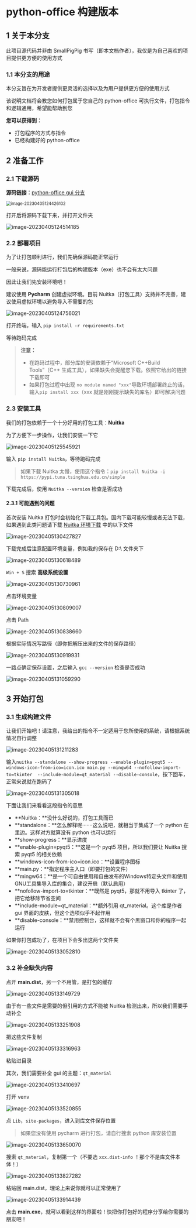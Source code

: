 # python-office 构建版本



## 1 关于本分支

此项目源代码并非由 SmallPigPig 书写（即本文档作者），我仅是为自己喜欢的项目提供更方便的使用方式

### 1.1 本分支的用途

本分支旨在为开发者提供更灵活的选择以及为用户提供更方便的使用方式

该说明文档将会教您如何打包属于您自己的 python-office 可执行文件，打包指令和逻辑通用，希望能帮助到您

**您可以获得到：**

- 打包程序的方式与指令
- 已经构建好的 python-office



## 2 准备工作

### 2.1 下载源码

**源码链接：**[python-office gui 分支](https://github.com/CoderWanFeng/python-office/tree/gui)

<img src="python-office%20%E6%9E%84%E5%BB%BA%E7%89%88%E6%9C%AC.assets/image-20230405124426102.png" alt="image-20230405124426102" style="zoom:80%;" />

打开后将源码下载下来，并打开文件夹

![image-20230405124514185](python-office%20%E6%9E%84%E5%BB%BA%E7%89%88%E6%9C%AC.assets/image-20230405124514185.png)

### 2.2 部署项目

为了让打包顺利进行，我们先确保源码能正常运行

一般来说，源码能运行打包后的构建版本（exe）也不会有太大问题

因此让我们先安装环境吧！

建议使用 **Pycharm** 创建虚拟环境。目前 Nuitka（打包工具）支持并不完善，建议使用虚拟环境以避免导入不需要的包

![image-20230405124756021](python-office%20%E6%9E%84%E5%BB%BA%E7%89%88%E6%9C%AC.assets/image-20230405124756021.png)

打开终端，输入 `pip install -r requirements.txt`

等待跑码完成

> **注意：**
>
> - 在跑码过程中，部分库的安装依赖于“Microsoft C++Build Tools”（C++ 生成工具），如果缺失会提醒您下载。依照它给出的链接下载即可
> - 如果打包过程中出现 `no module named "xxx"`导致环境部署终止的话，输入`pip install xxx`（xxx 就是刚刚提示缺失的库名）即可解决问题



### 2.3 安装工具

我们的打包依赖于一个十分好用的打包工具：**Nuitka**

为了方便下一步操作，让我们安装一下它

![image-20230405125545921](python-office%20%E6%9E%84%E5%BB%BA%E7%89%88%E6%9C%AC.assets/image-20230405125545921.png)

输入 `pip install Nuitka`，等待跑码完成

> 如果下载 Nuitka 太慢，使用这个指令：`pip install Nuitka -i https://pypi.tuna.tsinghua.edu.cn/simple`

下载完成后，使用 `Nuitka --version` 检查是否成功

#### 2.3.1  可能遇到的问题

首次安装 Nuitka 打包时会初始化下载工具包。国内下载可能较慢或者无法下载，如果遇到此类问题请下载 [Nuitka 环境下载](https://pan.baidu.com/s/1CpdGxZj2hRsU_Z0ukp6kqg&pwd=8888) 中的以下文件

![image-20230405130427827](python-office%20%E6%9E%84%E5%BB%BA%E7%89%88%E6%9C%AC.assets/image-20230405130427827.png)

下载完成后注意配置环境变量，例如我的保存在 D:\ 文件夹下

![image-20230405130618489](python-office%20%E6%9E%84%E5%BB%BA%E7%89%88%E6%9C%AC.assets/image-20230405130618489.png)

`Win + S` 搜索 **高级系统设置**

![image-20230405130730961](python-office%20%E6%9E%84%E5%BB%BA%E7%89%88%E6%9C%AC.assets/image-20230405130730961.png)

点击环境变量

![image-20230405130809007](python-office%20%E6%9E%84%E5%BB%BA%E7%89%88%E6%9C%AC.assets/image-20230405130809007.png)

点击 Path

![image-20230405130838660](python-office%20%E6%9E%84%E5%BB%BA%E7%89%88%E6%9C%AC.assets/image-20230405130838660.png)

根据实际情况写路径（即你把解压出来的文件的保存路径）

![image-20230405130919931](python-office%20%E6%9E%84%E5%BB%BA%E7%89%88%E6%9C%AC.assets/image-20230405130919931.png)

一路点确定保存设置，之后输入 `gcc --version` 检查是否成功

![image-20230405131059290](python-office%20%E6%9E%84%E5%BB%BA%E7%89%88%E6%9C%AC.assets/image-20230405131059290.png)



## 3 开始打包

### 3.1 生成构建文件

让我们开始吧！请注意，我给出的指令不一定适用于您所使用的系统，请根据系统情况自行调整

![image-20230405131211283](python-office%20%E6%9E%84%E5%BB%BA%E7%89%88%E6%9C%AC.assets/image-20230405131211283.png)

输入`nuitka --standalone --show-progress --enable-plugin=pyqt5 --windows-icon-from-ico=icon.ico main.py --mingw64 --nofollow-import-to=tkinter  --include-module=qt_material --disable-console`，按下回车，正常来说就在跑码了

![image-20230405131305018](python-office%20%E6%9E%84%E5%BB%BA%E7%89%88%E6%9C%AC.assets/image-20230405131305018.png)

下面让我们来看看这段指令的意思

- **Nuitka：**没什么好说的，打包工具而已
- **standalone：**怎么解释呢·······这么说吧，就相当于集成了一个 python 在里边。这样对方就算没有 python 也可以运行
- **show-progress：**显示进度
- **enable-plugin=pyqt5：**这是一个 pyqt5 项目，所以我们要让 Nuitka 搜索 pyqt5 的相关依赖
- **windows-icon-from-ico=icon.ico：**设置程序图标
- **main.py：**指定程序主入口（即要打包的文件）
- **mingw64：**是一个可自由使用和自由发布的Windows特定头文件和使用GNU工具集导入库的集合，建议开启（默认启用）
- **nofollow-import-to=tkinter：**既然是 pyqt5，那就不用导入 tkinter 了，把它给移除节省空间
- **include-module=qt_material：**额外引用 qt_material。这个库是作者 gui 界面的皮肤，但这个选项似乎不起作用
- **disable-console：**禁用控制台，这样就不会有个黑窗口和你的程序一起运行

如果你打包成功了，在项目下会多出这两个文件夹

![image-20230405133052810](python-office%20%E6%9E%84%E5%BB%BA%E7%89%88%E6%9C%AC.assets/image-20230405133052810.png)



### 3.2 补全缺失内容

点开 **main.dist**，另一个不用管，是打包的缓存

![image-20230405133149729](python-office%20%E6%9E%84%E5%BB%BA%E7%89%88%E6%9C%AC.assets/image-20230405133149729.png)

由于有一些文件是需要的但引用的方式不能被 Nuitka 检测出来，所以我们需要手动补全

![image-20230405133251908](python-office%20%E6%9E%84%E5%BB%BA%E7%89%88%E6%9C%AC.assets/image-20230405133251908.png)

把这些文件复制

![image-20230405133316963](python-office%20%E6%9E%84%E5%BB%BA%E7%89%88%E6%9C%AC.assets/image-20230405133316963.png)

粘贴进目录



其次，我们需要补全 gui 的主题：`qt_material`



![image-20230405133410697](python-office%20%E6%9E%84%E5%BB%BA%E7%89%88%E6%9C%AC.assets/image-20230405133410697.png)

打开 venv 



![image-20230405133520855](python-office%20%E6%9E%84%E5%BB%BA%E7%89%88%E6%9C%AC.assets/image-20230405133520855.png)

点 `Lib`，`site-packages`，进入到库文件保存位置

> 如果您没有使用 pycharm 进行打包，请自行搜索 python 库安装位置

![image-20230405133650070](python-office%20%E6%9E%84%E5%BB%BA%E7%89%88%E6%9C%AC.assets/image-20230405133650070.png)

搜索 `qt_material`，复制第一个（不要选 `xxx.dist-info` ！那个不是库文件本体！）

![image-20230405133827282](python-office%20%E6%9E%84%E5%BB%BA%E7%89%88%E6%9C%AC.assets/image-20230405133827282.png)

粘贴回 main.dist，理论上来说你就可以正常使用了

![image-20230405133914439](python-office%20%E6%9E%84%E5%BB%BA%E7%89%88%E6%9C%AC.assets/image-20230405133914439.png)

点击 **main.exe**，就可以看到这样的界面啦！快把你打包好的程序分享给你需要的朋友吧！